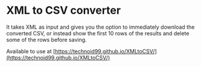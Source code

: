 # XML to CSV converter

It takes XML as input and gives you the option to immediately download the converted CSV, or instead show the first 10 rows of the results and delete some of the rows before saving.

Available to use at [https://technoid99.github.io/XMLtoCSV/](https://technoid99.github.io/XMLtoCSV/)
